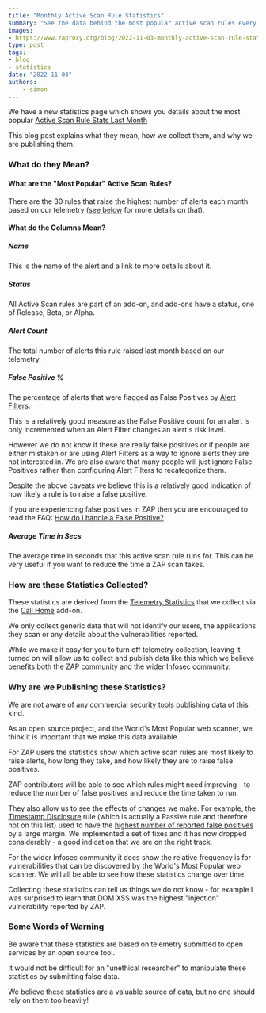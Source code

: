 ```yaml
---
title: "Monthly Active Scan Rule Statistics"
summary: "See the data behind the most popular active scan rules every month"
images:
- https://www.zaproxy.org/blog/2022-11-03-monthly-active-scan-rule-statistics/images/zapbot-ascan-stats.png
type: post
tags:
- blog
- statistics
date: "2022-11-03"
authors:
    - simon
---
```


We have a new statistics page which shows you details about the most popular 
[Active Scan Rule Stats Last Month](/docs/statistics/active-scan-rules-last-month/)

This blog post explains what they mean, how we collect them, and why we are publishing them.

### What do they Mean?

#### What are the "Most Popular" Active Scan Rules?

There are the 30 rules that raise the highest number of alerts each month based on our telemetry 
([see below](#how-are-these-statistics-collected) for more details on that).

#### What do the Columns Mean?

##### Name

This is the name of the alert and a link to more details about it.

##### Status

All Active Scan rules are part of an add-on, and add-ons have a status, one of Release, Beta, or Alpha.

##### Alert Count

The total number of alerts this rule raised last month based on our telemetry.

##### False Positive %

The percentage of alerts that were flagged as False Positives by [Alert Filters](/docs/desktop/addons/alert-filters/).

This is a relatively good measure as the False Positive count for an alert is only incremented when an Alert Filter 
changes an alert's risk level.

However we do not know if these are really false positives or if people are either mistaken or are using Alert Filters
as a way to ignore alerts they are not interested in. 
We are also aware that many people will just ignore False Positives rather than configuring Alert Filters to recategorize them.

Despite the above caveats we believe this is a relatively good indication of how likely a rule is to raise a false positive.

If you are experiencing false positives in ZAP then you are encouraged to read the FAQ: 
[How do I handle a False Positive?](/faq/how-do-i-handle-a-false-positive/)

##### Average Time in Secs

The average time in seconds that this active scan rule runs for.
This can be very useful if you want to reduce the time a ZAP scan takes.

### How are these Statistics Collected?

These statistics are derived from the [Telemetry Statistics](/blog/2021-10-25-zap-telemetry-plans/) that we collect
via the [Call Home](/docs/desktop/addons/call-home/) add-on.

We only collect generic data that will not identify our users, the applications they scan or any details about the vulnerabilities reported.

While we make it easy for you to turn off telemetry collection, leaving it turned on will allow us to collect and publish data like this 
which we believe benefits both the ZAP community and the wider Infosec community.

### Why are we Publishing these Statistics?

We are not aware of any commercial security tools publishing data of this kind.

As an open source project, and the World's Most Popular web scanner, we think it is important that we make this 
data available.

For ZAP users the statistics show which active scan rules are most likely to raise alerts, how long they take, 
and how likely they are to raise false positives.

ZAP contributors will be able to see which rules might need improving - to reduce the number of false positives and 
reduce the time taken to run.

They also allow us to see the effects of changes we make.
For example, the [Timestamp Disclosure](/docs/alerts/10096/) rule 
(which is actually a Passive rule and therefore not on this list) used to have the 
[highest number of reported false positives](/highest-false-positives-last-month/) by a large margin.
We implemented a set of fixes and it has now dropped considerably - a good indication that we are on the right track.

For the wider Infosec community it does show the relative frequency is for vulnerabilities that can be discovered 
by the World's Most Popular web scanner. We will all be able to see how these statistics change over time.

Collecting these statistics can tell us things we do not know - 
for example I was surprised to learn that DOM XSS was the highest "injection" vulnerability reported by ZAP.

### Some Words of Warning

Be aware that these statistics are based on telemetry submitted to open services by an open source tool.

It would not be difficult for an "unethical researcher" to manipulate these statistics by submitting false data.

We believe these statistics are a valuable source of data, but no one should rely on them too heavily!

